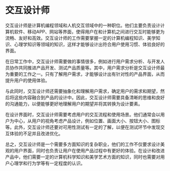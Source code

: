 # 交互设计师
交互设计师是计算机编程领域和人机交互领域中的一种职位。他们主要负责设计计算机软件、移动APP、网站等界面，使得用户在和计算机之间进行交互时能够更为流畅、友好和高效。交互设计师的工作需要掌握一定的计算机编程知识、美学知识、心理学知识等领域的知识，这样才能够设计出符合用户使用习惯、体验良好的界面。

在日常工作中，交互设计师需要做的事情很多，例如进行用户需求分析、与开发人员协作共同推进产品开发、测试产品质量等。其中，用户需求分析是交互设计师最为重要的工作之一。只有了解用户需求，才能够设计出有针对性的产品界面，从而提升用户的使用体验。

与此同时，交互设计师还需要抽象化和理解用户需求，确定用户的需求和期望，然后将这些内容融合到产品的设计中。因此，交互设计师需要具备清晰的思维和良好的沟通能力，以便能够更好地理解用户的期望并将其转换为设计要素。

在设计界面时，交互设计师需要考虑用户的交互流程和使用场景。他们通常会以用户为中心，从用户的视角考虑产品设计，例如位置、画面大小、按钮大小、图标等。此外，交互设计师还要对可用性测试有一定的了解，以便在测试环节中发现交互体验的不足并且改进优化。

总之，交互设计师是一个需要多方面知识的复杂职业，他们的工作不仅要求设计美观的用户界面，同时也负责让用户在使用产品过程中有更好的体验。在设计和改进产品中，他们需要一定的计算机科学知识和美学艺术方面的知识，同时也需要对用户心理学和行为学等有一定程度的认识。